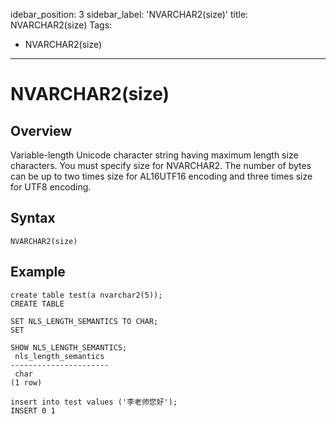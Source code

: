 idebar_position: 3
sidebar_label: 'NVARCHAR2(size)'
title: NVARCHAR2(size)
Tags:
 - NVARCHAR2(size)
---

# NVARCHAR2(size)

## Overview

Variable-length Unicode character string having maximum length size characters. You must specify size for NVARCHAR2. The number of bytes can be up to two times size for AL16UTF16 encoding and three times size for UTF8 encoding.

## Syntax

```
NVARCHAR2(size)
```

## Example

```
create table test(a nvarchar2(5));
CREATE TABLE

SET NLS_LENGTH_SEMANTICS TO CHAR;
SET

SHOW NLS_LENGTH_SEMANTICS;
 nls_length_semantics
----------------------
 char
(1 row)

insert into test values ('李老师您好');
INSERT 0 1
```
